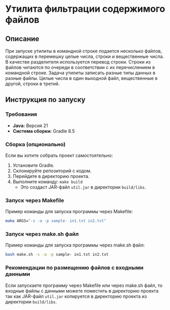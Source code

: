 # Утилита фильтрации содержимого файлов

## Описание

При запуске утилиты в командной строке подается несколько файлов, содержащих в перемешку целые числа, строки и вещественные числа. В качестве разделителя используется перевод строки. Строки из файлов читаются по очереди в соответствии с их перечислением в командной строке.
Задача утилиты записать разные типы данных в разные файлы. Целые числа в один выходной файл, вещественные в другой, строки в третий.

## Инструкция по запуску

### Требования

*   **Java:** Версия 21
*   **Система сборки:** Gradle 8.5

### Сборка (опционально)

Если вы хотите собрать проект самостоятельно:

1.  Установите Gradle.
2.  Склонируйте репозиторий с кодом.
3.  Перейдите в директорию проекта.
4.  Выполните команду: `make build`
    *   Это создаст JAR-файл `util.jar` в директории `build/libs`.

### Запуск через Makefile

Пример команды для запуска программы через Makefile:

```sh
make ARGS="-s -a -p sample- in1.txt in2.txt"
```

### Запуск через make.sh файл

Пример команды для запуска программы через make.sh файл:

```sh
bash make.sh -s -a -p sample- in1.txt in2.txt
```

### Рекомендации по размещению файлов с входными данными

Если запускаете программу через Makefile или через make.sh файл, то входные файлы с данными можете поместить в директорию проекта так как JAR-файл `util.jar` копируется в директорию проекта из директории `build/libs`.